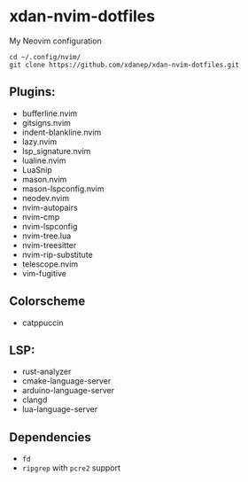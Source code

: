 # xdan-nvim-dotfiles
My Neovim configuration

```     
cd ~/.config/nvim/
git clone https://github.com/xdanep/xdan-nvim-dotfiles.git
```
## Plugins:
- bufferline.nvim
- gitsigns.nvim
- indent-blankline.nvim
- lazy.nvim
- lsp_signature.nvim
- lualine.nvim
- LuaSnip 
- mason.nvim
- mason-lspconfig.nvim
- neodev.nvim
- nvim-autopairs
- nvim-cmp
- nvim-lspconfig
- nvim-tree.lua 
- nvim-treesitter
- nvim-rip-substitute
- telescope.nvim
- vim-fugitive

## Colorscheme
- catppuccin

## LSP:
- rust-analyzer
- cmake-language-server
- arduino-language-server
- clangd
- lua-language-server

## Dependencies
- `fd`
- `ripgrep` with `pcre2` support 
